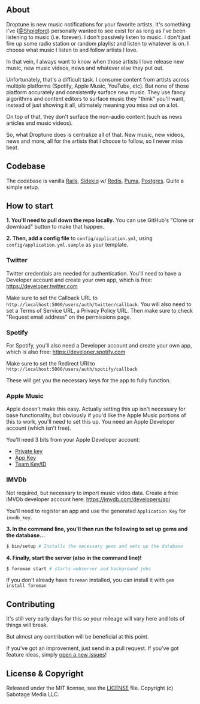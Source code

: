 ## About

Droptune is new music notifications for your favorite artists. It's something I've ([@Shpigford](https://twitter.com/Shpigford)) personally wanted to see exist for as long as I've been listening to music (i.e. forever). I don't passively listen to music. I don't just fire up some radio station or random playlist and listen to whatever is on. I choose what music I listen to and follow artists I love.

In that vein, I always want to know when those artists I love release new music, new music videos, news and whatever else they put out.

Unfortunately, that's a difficult task. I consume content from artists across multiple platforms (Spotify, Apple Music, YouTube, etc). But none of those platform accurately and consistently surface new music. They use fancy algorithms and content editors to surface music they "think" you'll want, instead of just showing it all, ultimately meaning you miss out on a lot.

On top of that, they don't surface the non-audio content (such as news articles and music videos).

So, what Droptune does is centralize all of that. New music, new videos, news and more, all for the artists that I choose to follow, so I never miss beat.

## Codebase

The codebase is vanilla [Rails](https://rubyonrails.org/), [Sidekiq](https://sidekiq.org/) w/ [Redis](https://redis.io/), [Puma](http://puma.io/), [Postgres](https://www.postgresql.org/). Quite a simple setup.

## How to start

**1. You'll need to pull down the repo locally.** You can use GitHub's "Clone or download" button to make that happen.

**2. Then, add a config file** to `config/application.yml`, using `config/application.yml.sample` as your template.

### Twitter

Twitter credentials are needed for authentication. You'll need to have a Developer account and create your own app, which is free: https://developer.twitter.com

Make sure to set the Callback URL to `http://localhost:5000/users/auth/twitter/callback`. You will also need to set a Terms of Service URL, a Privacy Policy URL. Then make sure to check "Request email address" on the permissions page.

### Spotify

For Spotify, you'll also need a Developer account and create your own app, which is also free: https://developer.spotify.com

Make sure to set the Redirect URI to `http://localhost:5000/users/auth/spotify/callback`

These will get you the necessary keys for the app to fully function.

### Apple Music

Apple doesn't make this easy. Actually setting this up isn't necessary for base functionality, but obviously if you'd like the Apple Music portions of this to work, you'll need to set this up. You need an Apple Developer account (which isn't free).

You'll need 3 bits from your Apple Developer account:

- [Private key](https://help.apple.com/developer-account/#/devcdfbb56a3?sub=dev0416b9004)
- [App Key](https://developer.apple.com/account/resources/authkeys/list)
- [Team Key/ID](https://developer.apple.com/account/#/membership/)

### IMVDb

Not required, but necessary to import music video data. Create a free IMVDb developer account here: https://imvdb.com/developers/api

You'll need to register an app and use the generated `Application Key` for `imvdb_key`.

**3. In the command line, you'll then run the following to set up gems and the database...**

```bash
$ bin/setup # Installs the necessary gems and sets up the database
```

**4. Finally, start the server (also in the command line)!**

```bash
$ foreman start # starts webserver and background jobs
```

If you don't already have `foreman` installed, you can install it with `gem install foreman`

## Contributing

It's still very early days for this so your mileage will vary here and lots of things will break.

But almost any contribution will be beneficial at this point.

If you've got an improvement, just send in a pull request. If you've got feature ideas, simply [open a new issues](https://github.com/DroptuneHQ/droptune/issues/new)!

## License & Copyright

Released under the MIT license, see the [LICENSE](./LICENSE) file. Copyright (c) Sabotage Media LLC.
